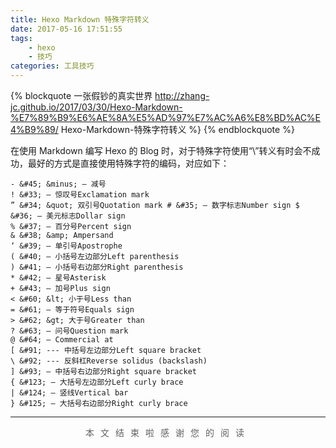 ```yaml
---
title: Hexo Markdown 特殊字符转义
date: 2017-05-16 17:51:55
tags: 
    - hexo
    - 技巧
categories: 工具技巧
---
```

{% blockquote 一张假钞的真实世界 http://zhang-jc.github.io/2017/03/30/Hexo-Markdown-%E7%89%B9%E6%AE%8A%E5%AD%97%E7%AC%A6%E8%BD%AC%E4%B9%89/ Hexo-Markdown-特殊字符转义 %}
{% endblockquote %}

在使用 Markdown 编写 Hexo 的 Blog 时，对于特殊字符使用“\”转义有时会不成功，最好的方式是直接使用特殊字符的编码，对应如下：

<!-- more -->
```
- &#45; &minus; — 减号
! &#33; — 惊叹号Exclamation mark 
” &#34; &quot; 双引号Quotation mark # &#35; — 数字标志Number sign $ &#36; — 美元标志Dollar sign 
% &#37; — 百分号Percent sign 
& &#38; &amp; Ampersand 
‘ &#39; — 单引号Apostrophe 
( &#40; — 小括号左边部分Left parenthesis 
) &#41; — 小括号右边部分Right parenthesis 
* &#42; — 星号Asterisk 
+ &#43; — 加号Plus sign 
< &#60; &lt; 小于号Less than 
= &#61; — 等于符号Equals sign 
> &#62; &gt; 大于号Greater than 
? &#63; — 问号Question mark 
@ &#64; — Commercial at 
[ &#91; --- 中括号左边部分Left square bracket 
\ &#92; --- 反斜杠Reverse solidus (backslash) 
] &#93; — 中括号右边部分Right square bracket 
{ &#123; — 大括号左边部分Left curly brace 
| &#124; — 竖线Vertical bar 
} &#125; — 大括号右边部分Right curly brace 
```
<!-- 方法来自博客： [一张假钞的真实世界](http://zhang-jc.github.io/2017/03/30/Hexo-Markdown-%E7%89%B9%E6%AE%8A%E5%AD%97%E7%AC%A6%E8%BD%AC%E4%B9%89/) -->

---
<div style="text-align:center;color: #636363;font-size:14px;letter-spacing: 10px">本文结束啦<i class="fa fa-bell"></i>感谢您的阅读</div>